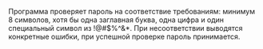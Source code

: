 Программа проверяет пароль на соответствие требованиям: минимум 8 символов, хотя бы одна заглавная буква, одна цифра и один специальный символ из !@#$%^&*. При несоответствии выводятся конкретные ошибки, при успешной проверке пароль принимается.